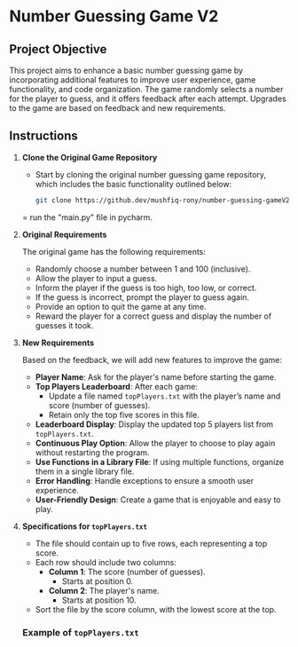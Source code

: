 # Number Guessing Game V2 

## Project Objective

This project aims to enhance a basic number guessing game by incorporating additional features to improve user experience, game functionality, and code organization. The game randomly selects a number for the player to guess, and it offers feedback after each attempt. Upgrades to the game are based on feedback and new requirements.

## Instructions

1. **Clone the Original Game Repository**
   - Start by cloning the original number guessing game repository, which includes the basic functionality outlined below:
     ```bash
     git clone https://github.dev/mushfiq-rony/number-guessing-gameV2
     ```
   = run the "main.py" file in pycharm.

2. **Original Requirements**

   The original game has the following requirements:
   - Randomly choose a number between 1 and 100 (inclusive).
   - Allow the player to input a guess.
   - Inform the player if the guess is too high, too low, or correct.
   - If the guess is incorrect, prompt the player to guess again.
   - Provide an option to quit the game at any time.
   - Reward the player for a correct guess and display the number of guesses it took.

3. **New Requirements**

   Based on the feedback, we will add new features to improve the game:

   - **Player Name**: Ask for the player's name before starting the game.
   - **Top Players Leaderboard**: After each game:
     - Update a file named `topPlayers.txt` with the player’s name and score (number of guesses).
     - Retain only the top five scores in this file.
   - **Leaderboard Display**: Display the updated top 5 players list from `topPlayers.txt`.
   - **Continuous Play Option**: Allow the player to choose to play again without restarting the program.
   - **Use Functions in a Library File**: If using multiple functions, organize them in a single library file.
   - **Error Handling**: Handle exceptions to ensure a smooth user experience.
   - **User-Friendly Design**: Create a game that is enjoyable and easy to play.

4. **Specifications for `topPlayers.txt`**

   - The file should contain up to five rows, each representing a top score.
   - Each row should include two columns:
     - **Column 1**: The score (number of guesses).
       - Starts at position 0.
     - **Column 2**: The player's name.
       - Starts at position 10.
   - Sort the file by the score column, with the lowest score at the top.

   ### Example of `topPlayers.txt`


